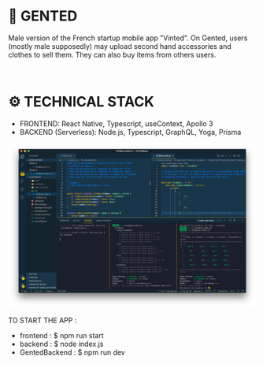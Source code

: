 # 🚀 GENTED

<p>Male version of the French startup mobile app "Vinted".
On Gented, users (mostly male supposedly) may upload second hand accessories and clothes to sell them.
They can also buy items from others users.</p>

<br/>
<h1>⚙️ TECHNICAL STACK</h1>
<ul>
  <li>FRONTEND: React Native, Typescript, useContext, Apollo 3</li>
  <li>BACKEND (Serverless): Node.js, Typescript, GraphQL, Yoga, Prisma</li>
</ul>



![alt text](https://raw.githubusercontent.com/vihong/fizzBuzzTDD/master/Final%20result%20with%20TDD.png)

TO START THE APP : 
<ul><li>frontend : $ npm run start</li>

<li>backend : $ node index.js</li>
<li>GentedBackend : $ npm run dev</li>
</ul>
